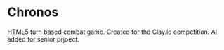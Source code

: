Chronos
=======

HTML5 turn based combat game. Created for the Clay.io competition. AI added for senior prjoect.
